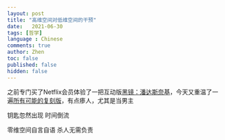 ```yaml
---
layout: post
title: "高维空间对低维空间的干预"
date:   2021-06-30
tags: [哲学]
language : Chinese
comments: true
author: Zhen
toc: false
published: false
hidden: false
---
```

之前专门买了Netflix会员体验了一把互动版[黑镜：潘达斯奈基](https://zh.wikipedia.org/wiki/%E9%BB%91%E9%95%9C%EF%BC%9A%E6%BD%98%E8%BE%BE%E6%96%AF%E5%A5%88%E5%9F%BA)，今天又重温了一遍[所有可能的复刻版](https://www.pangzitv.com/vod-play-id-28783-src-1-num-1.html)，有点瘆人，尤其是当男主

钥匙忽然出现
时间倒流

零维空间自言自语
杀人无需负责
<!--stackedit_data:
eyJoaXN0b3J5IjpbMjMwNzU1MjYxLDE1NzM2NDA2MTMsLTEwMD
g3Njg1NTddfQ==
-->